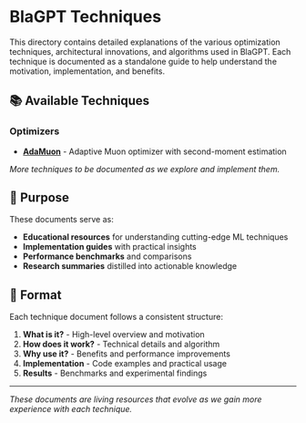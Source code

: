 # BlaGPT Techniques

This directory contains detailed explanations of the various optimization techniques, architectural innovations, and algorithms used in BlaGPT. Each technique is documented as a standalone guide to help understand the motivation, implementation, and benefits.

## 📚 Available Techniques

### Optimizers
- [**AdaMuon**](./adamuon.md) - Adaptive Muon optimizer with second-moment estimation

*More techniques to be documented as we explore and implement them.*

## 🎯 Purpose

These documents serve as:
- **Educational resources** for understanding cutting-edge ML techniques
- **Implementation guides** with practical insights 
- **Performance benchmarks** and comparisons
- **Research summaries** distilled into actionable knowledge

## 📖 Format

Each technique document follows a consistent structure:
1. **What is it?** - High-level overview and motivation
2. **How does it work?** - Technical details and algorithm
3. **Why use it?** - Benefits and performance improvements
4. **Implementation** - Code examples and practical usage
5. **Results** - Benchmarks and experimental findings

---

*These documents are living resources that evolve as we gain more experience with each technique.*